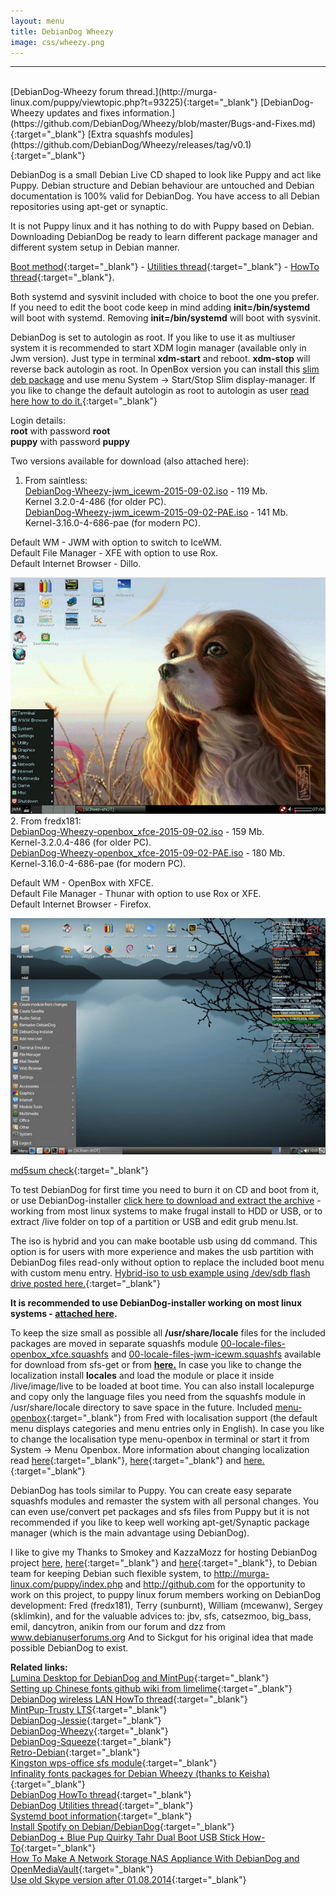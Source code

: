 ```yaml
---
layout: menu
title: DebianDog Wheezy
image: css/wheezy.png
---     
```


---
<br> 
[DebianDog-Wheezy forum thread.](http://murga-linux.com/puppy/viewtopic.php?t=93225){:target="_blank"}   
[DebianDog-Wheezy updates and  fixes information.](https://github.com/DebianDog/Wheezy/blob/master/Bugs-and-Fixes.md){:target="_blank"}   
[Extra squashfs modules](https://github.com/DebianDog/Wheezy/releases/tag/v0.1){:target="_blank"}

DebianDog is a small Debian Live CD shaped to look like Puppy and act like Puppy. Debian structure and Debian behaviour are untouched and Debian documentation is 100% valid for DebianDog. You have access to all Debian repositories using apt-get or synaptic.

It is not Puppy linux and it has nothing to do with Puppy based on Debian. Downloading DebianDog be ready to learn different package manager and different system setup in Debian manner. 

[Boot method](https://github.com/DebianDog/Jessie/wiki/Boot-methods){:target="_blank"} - [Utilities thread](http://www.murga-linux.com/puppy/viewtopic.php?t=93391){:target="_blank"} - [HowTo thread](http://murga-linux.com/puppy/viewtopic.php?t=93496){:target="_blank"}.

Both systemd and sysvinit included with choice to boot the one you prefer. If you need to edit the boot code keep in mind adding **init=/bin/systemd** will boot with systemd. Removing **init=/bin/systemd** will boot with sysvinit.

DebianDog is set to autologin as root. If you like to use it as multiuser system it is recommended to start XDM login manager (available only in Jwm version). Just type in terminal **xdm-start** and reboot. **xdm-stop** will reverse back autologin as root.
In OpenBox version you can install this [slim deb package](http://smokey01.com/saintless/DebianDog/Packages/Extra/slim_1.3.4-2-ddwheezy_i386.deb) and use menu System -> Start/Stop Slim display-manager. If you like to change the default autologin as root to autologin as user [read here how to do it.](http://murga-linux.com/puppy/viewtopic.php?p=850601#850601){:target="_blank"}

Login details:   
**root** with password **root**   
**puppy** with password **puppy**

Two versions available for download (also attached here):   
1. From saintless:    
[DebianDog-Wheezy-jwm_icewm-2015-09-02.iso](https://github.com/DebianDog/Wheezy/releases/download/v1.0/DebianDog-Wheezy-jwm_icewm-2015-09-02.iso) - 119 Mb.    
Kernel 3.2.0-4-486 (for older PC).   
[DebianDog-Wheezy-jwm_icewm-2015-09-02-PAE.iso](https://github.com/DebianDog/Wheezy/releases/download/v1.0/DebianDog-Wheezy-jwm_icewm-2015-09-02-PAE.iso) - 141 Mb.   
Kernel-3.16.0-4-686-pae (for modern PC).   

Default WM - JWM with option to switch to IceWM.   
Default File Manager - XFE with option to use Rox.   
Default Internet Browser - Dillo.   

![Jwm version](https://github.com/DebianDog/Jessie/blob/master/screenshots/DebianDog-Wheezy-jwm-icewm.jpg?raw=true)   
2. From fredx181:      
[DebianDog-Wheezy-openbox_xfce-2015-09-02.iso](https://github.com/DebianDog/Wheezy/releases/download/v1.0/DebianDog-Wheezy-openbox_xfce-2015-09-02.iso) - 159 Mb.   
Kernel-3.2.0.4-486 (for older PC).   
[DebianDog-Wheezy-openbox_xfce-2015-09-02-PAE.iso](https://github.com/DebianDog/Wheezy/releases/download/v1.0/DebianDog-Wheezy-openbox_xfce-2015-09-02-PAE.iso) - 180 Mb.   
Kernel-3.16.0-4-686-pae  (for modern PC).   

Default WM - OpenBox with XFCE.   
Default File Manager - Thunar with option to use Rox or XFE.   
Default Internet Browser - Firefox.   

![OpenBox version](https://github.com/DebianDog/Jessie/blob/master/screenshots/DebianDog-Wheezy-openbox-xfce.jpg?raw=true)

[md5sum check](https://github.com/DebianDog/Wheezy/blob/master/md5sum){:target="_blank"}

To test DebianDog for first time you need to burn it on CD and boot from it, or use DebianDog-installer [click here to download and extract the archive](https://github.com/DebianDog/Wheezy/releases/download/v1.0/DebianDog-Installer.tar.gz) - working from most linux systems to make frugal install to HDD or USB,  or to extract /live folder on top of a partition or USB and edit grub menu.lst.

The iso is hybrid and you can make bootable usb using dd command. This option is for users with more experience and  makes the usb partition with DebianDog files read-only without option to replace the included boot menu with custom menu entry.
[Hybrid-iso to usb example using /dev/sdb flash drive posted here.](http://murga-linux.com/puppy/viewtopic.php?p=849026#849026){:target="_blank"}

**It is recommended to use DebianDog-installer working on most linux systems - [attached here](https://github.com/DebianDog/Wheezy/releases/download/v1.0/DebianDog-Installer.tar.gz).**

To keep the size small as possible all **/usr/share/locale** files for the included packages are moved in separate squashfs module [00-locale-files-openbox_xfce.squashfs](https://github.com/DebianDog/Wheezy/releases/download/v0.1/00-locale-files-openbox_xfce.squashfs)  and [00-locale-files-jwm-icewm.squashfs](https://github.com/DebianDog/Wheezy/releases/download/v0.1/00-locale-files-jwm-icewm.squashfs) available for download from sfs-get or from **[here.](https://github.com/DebianDog/Wheezy/releases/v0.1/)**
In case you like to change the localization install **locales** and load the module or place it inside /live/image/live to be loaded at boot time.
You can also install localepurge and copy only the language files you need from the squashfs module in /usr/share/locale directory to save space in the future.
Included [menu-openbox](http://murga-linux.com/puppy/viewtopic.php?p=861811#861811){:target="_blank"} from Fred with localisation support (the default menu displays categories and menu entries only in English). In case you like to change the localisation type menu-openbox in terminal or start it from System -> Menu Openbox.
More information about changing localization read [here](http://murga-linux.com/puppy/viewtopic.php?p=851852#851852){:target="_blank"}, [here](http://murga-linux.com/puppy/viewtopic.php?p=851889#851889){:target="_blank"} and [here.](http://murga-linux.com/puppy/viewtopic.php?p=851899#851899){:target="_blank"}

DebianDog has tools similar to Puppy. You can create easy separate squashfs modules and remaster the system with all personal changes.
You can even use/convert pet packages and sfs files from Puppy but it is not recommended if you like to keep well working apt-get/Synaptic package manager (which is the main advantage using DebianDog). 

I like to give my Thanks to Smokey and KazzaMozz for hosting DebianDog project [here](http://smokey01.com/saintless/), [here](http://kazzascorner.com.au/saintless/DebianDog/){:target="_blank"} and [here](https://www.mediafire.com/folder/9d9nm6np2drmq/DebianDog_by_Saintless){:target="_blank"}, to Debian team for keeping Debian such flexible system, to http://murga-linux.com/puppy/index.php and http://github.com for the opportunity to work on this project, to puppy linux forum members working on DebianDog development: Fred (fredx181), Terry (sunburnt), William (mcewanw), Sergey (sklimkin), and for the valuable advices to: jbv, sfs, catsezmoo, big_bass, emil, dancytron, anikin from our forum
and dzz from www.debianuserforums.org
And  to Sickgut for his original idea that made possible DebianDog to exist.

**Related links:**   
[Lumina Desktop for DebianDog and MintPup](https://github.com/MintPup/Lumina){:target="_blank"}   
[Setting up Chinese fonts github wiki from limelime](https://github.com/limelime/DebianDog/wiki/Chinese-characters-support-in-Iceweasel-Firefox-and-in-the-console-terminal){:target="_blank"}   
[DebianDog wireless LAN HowTo thread](http://murga-linux.com/puppy/viewtopic.php?p=833212#833212){:target="_blank"}   
[MintPup-Trusty LTS](https://github.com/MintPup/MintPup-Trusty){:target="_blank"}   
[DebianDog-Jessie](https://github.com/DebianDog/Jessie){:target="_blank"}   
[DebianDog-Wheezy](https://github.com/DebianDog/Wheezy){:target="_blank"}   
[DebianDog-Squeeze](https://github.com/MintPup/DebianDog-Squeeze){:target="_blank"}   
[Retro-Debian](https://github.com/MintPup/Retro-Debian){:target="_blank"}   
[Kingston wps-office sfs module](http://murga-linux.com/puppy/viewtopic.php?p=862907#862907){:target="_blank"}   
[Infinality fonts packages for Debian Wheezy (thanks to Keisha)](http://murga-linux.com/puppy/viewtopic.php?p=832727#832727){:target="_blank"}   
[DebianDog HowTo thread](http://murga-linux.com/puppy/viewtopic.php?t=93496){:target="_blank"}   
[DebianDog Utilities thread](http://www.murga-linux.com/puppy/viewtopic.php?t=93391){:target="_blank"}   
[Systemd boot information](http://murga-linux.com/puppy/viewtopic.php?p=777990#777990){:target="_blank"}   
[Install Spotify on Debian/DebianDog](http://www.murga-linux.com/puppy/viewtopic.php?p=804004#804004){:target="_blank"}   
[DebianDog + Blue Pup Quirky Tahr Dual Boot USB Stick How-To](http://murga-linux.com/puppy/viewtopic.php?t=95139){:target="_blank"}   
[How To Make A Network Storage NAS Appliance With DebianDog and OpenMediaVault](http://murga-linux.com/puppy/viewtopic.php?t=95249){:target="_blank"}   
[Use old Skype version after 01.08.2014](http://murga-linux.com/puppy/viewtopic.php?p=793486#793486){:target="_blank"}   